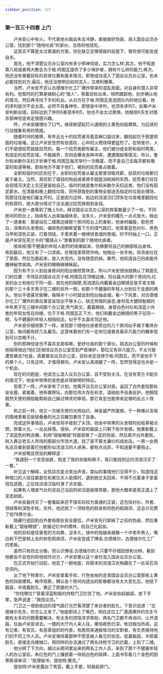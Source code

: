 ```yaml
---
sidebar_position: 122
---
```

### 第一百三十四章 上门  


　　卢米安心中有火，不代表他头脑会失去冷静，直接做好伪装，进入国会议员办公室，找到那个“随地吐痰”的家伙，当场将他烧死。  
　　这其实不算是太过离谱的方案，但在缺乏足够情报的前提下，冒险很可能变成自杀。  
　　首先，他不清楚议员办公室内有多少邪神信徒，实力怎么样;其次，他不知道第八局或者两大教会为于格.阿图瓦提供了多少保护者，拥有什么样的能力;再次，他还没有掌握目标的具体位置和基本情况，即使成功混入了国会议员办公室，也未必能找到对方;最后，他还没想明白如何混入，又顺利撤离。  
　　当然，卢米安不否认古德维尔化工厂爆炸带来的混乱局面，对自身的潜入非常有利。他暂时的打算是做耐心的“猎人”，等着目标出来，悄然跟踪他，初步确认他的情况，然后再寻找下手的机会。从对方在于格.阿图瓦竞选团队内的地位看，他的序列层次不会太高，必然不具备神性，即使是中序列，也顶多序列7。如果卢米安判断出错，目标达到了序列6甚至序列5，他也不会太过畏惧，他相信K先生对猎杀邪神信徒肯定很感兴趣。  
　　呼，卢米安缓慢吐了口气，继续眺望起灯火通明的土黄色四层建筑，为后续的行动搜集有用的情报。  
　　随着时间的推移，有年近五十的拾荒者背着亚麻口袋过来，翻找起位于房屋侧面的垃圾堆。这让卢米安忽然有些感叹，心中的火燃烧得更猛烈了。在特里尔，人们不是想拾荒就能拾荒的，每一个拾荒者都有雇主，他们被分成全职和临时两类，有固定的拾荒区域，不能越界，否则会爆发各种冲突，遭遇围殴等情况，所以，鲁尔和米歇尔夫妇才祈祷于格.阿图瓦每天举行一次晚宴，而不是自己去每天都有晚宴的街道等候，那些地方不属于他们，被别的拾荒者占据着。  
　　全职和临时的区别在于，全职的拾荒者从雇主那里领取月薪，拾获的垃圾都归属于雇主。当然，真捡到了值钱的物品或者顺手就能消耗掉的东西，拾荒者们往往会视情况决定上交还是留给自己。临时的就是鲁尔和米歇尔夫妇这类，他们没有固定薪水，在清晨和晚上翻找垃圾，将所获取到的事物全部送去指定的垃圾处理场，而那往往是他们雇主开的。正是因为这样，街边的流浪汉们顶多在垃圾堆里翻找吃的和穿的，绝大部分情况下没法通过拾荒换取到金钱。  
　　卢米安一直等到了晚上9点，拜访国会议员办公室的宾客数量少了一些，不同房间的阳台上，陆续有人出来抽烟休息。没多久，卢米安的瞳孔一点点放大，映出了一道身影：那是站在二楼靠边缘那个房间阳台上的身影，他身材偏瘦，脸色苍白，深黄的头发卷起，偏棕色的眼眸望着下方的煤气路灯。他穿着蓝色衬衫、黑色马甲和深色正装，打着领结，手里夹着一根缭绕青烟的卷烟，时不时抽上一口，正是卢米安在芙兰卡的“魔镜占卜”里看到的那个随地吐痰者。  
　　咳咳咳!那不健康的年轻人剧烈的咳嗽起来，仿佛要将自己的肺部咳出身体。咳到最后，他又有了一口浓痰，在喉咙里荷荷作响。他掏出一张手帕，将浓痰吐在了里面，然后包裹起来，放入衣兜内，没有随意扔掉。果然，他知道自己的痰能传播神秘学疾病。卢米安的眼睛微微眯起。  
　　因为有不少人到自身房间的阳台做短暂休息，所以卢米安很快就确认了熟面孔们的位置：市场区的国会议员于格.阿图瓦在顶楼边缘，阳台最大的那个房间内;红发的女士和他位于同一层，就在他的隔壁;竞选团队内戴着金边眼镜总是手拿文稿的那个三十多岁男子在二楼的另外一侧，和那个不健康的年轻人分别位于走廊的两头。他似乎很喜欢偷懒，每隔半个小时就会到阳台抽会烟，看一下风景，对古德维尔化工厂爆炸的善后事宜呈现出不够关心，缺乏热情的姿态;身材高大健硕魁梧的中年男子在三楼中间那个办公室;秀气斯文，戴着眼镜，身穿白色衬衫和深蓝小外套的年轻女性在四楼，位于于格.阿图瓦正下方，他们和戴金边眼镜的男子在同一侧，与不健康的年轻人相隔较远，似乎不太喜欢邻近他。  
　　卢米安仔细观察了一阵，发现那个随地吐痰者旁边的几个房间似乎属于集体办公室，每间都有好几名雇员。这意味着他们有一定地位或者具备非凡能力的概率低到可以忽略不计。  
　　别的邪神信徒也不喜欢总是咳嗽、爱好吐痰的那个家伙，挑选办公室的时候和他隔得很远?他们还相信议员办公室受到严密保护，那位又有非凡能力，不太可能遭受袭击?也是，真要袭击议员办公室，目标肯定选择于格.阿图瓦，而不是他手下的某个人，只有这样，才值得冒险。卢米安认真琢磨了一阵，忽然觉得这也许是一个机会。  
　　现在的问题是，他该怎么混入议员办公室，且不受到关注。在没有芙兰卡配合的情况下，他金中带黑的发色是非常鲜明的特征。  
　　思索了一阵，卢米安有了计划。他离开议员办公室对面，返回了白外套街那处安全屋。紧接着，他布置祭坛，向那位伟大存在祈求，请祂给予自身庇护。他相信既然天使的拥抱能帮助自己躲过神灵的审视，那它肯定也能带来足够的反占卜效果。  
　　和之前一样，他又一次被天使的光辉灿烂、神圣威严所震撼，于一种难以言喻的情绪里看见层层叠叠的光之羽翼包裹住了自身。  
　　完成这件事情后，卢米安将手按到了头顶。他金中带黑的头发顿时如枯草被点燃，带着火光，一丛丛掉落。很快，卢米安的脑袋上只剩下些许发根。他重新戴上了深蓝色的鸭舌帽，利用“窥秘眼镜”将面容做了一定的伪装，然后离开白外套街，转入靠近老实人市场的那部分市场大道，找了家不算太廉价的成衣店。一男一女两名店员看到穿着打扮都形似流浪汉的人进来，都有点诧异，不知道要不要阻止。  
　　卢米安略显慌张的解释道：  
　　“我遇到一个变态劫匪，抢走了我的衣服和裤子，我只能找附近的流浪汉买了一套。”  
　　听见这个解释，女性店员差点笑出声音。类似的事情他们见得不少，知道找这种借口的人往往都是在和某位夫人偷情时，遇到她丈夫回来，不得不光着身子拿着钱包逃跑，之后找流浪汉临时凑了点衣服。  
　　如果有人理直气壮的说自己当前的状况是偷情导致，那他大概率是真正遇上了变态劫匪。  
　　卢米安最终买了一套看起来还不错实际较为普通的正装，这包括衬衫、外套、领结等和深色手杖。另外，他还挑了一顶棕色的假发和同色的假胡须，这总计花费了他78费尔金。  
　　隐藏行迹回到白外套街那处安全屋后，卢米安先行卸掉了之前的伪装，然后重新戴上“窥秘眼镜”，依循记忆中的模样，给自己化起妆。  
　　他的目标是往衰老的方向靠，没多久，镜中的他越来越像一个中老年男人，嘴边和下巴是粘上去的棕色假胡须，卢米安变成了博诺.古德维尔，古德维尔化工厂的老板。  
　　虽然只有四五分像，但认识博诺.古德维尔的人只要不仔细回想和分辨，看到他都会不自觉的将他视作对方，卢米安要以这个身份混入国会议员办公室。  
　　在正式开始行动前，他去了一趟地底，将原本的流浪汉衣物藏在了一处采石场空洞内。  
　　出了地下特里尔，卢米安拿着手杖，行色匆匆的走至国会议员办公室那栋土黄色的四层建筑。略作观察，确认各个房间内透出的影像都没有太大变化后，他低下脑袋，半捂着脸孔，靠近了房屋的大门。  
　　“你找哪位?”穿着深蓝制服的持枪门卫拦住了他。卢米安抬起脑袋，放下手掌，急声说道：“我找议员。”  
　　门卫之一借助街边的煤气路灯光芒看清楚了来访者的脸孔，下意识说道：“古德维尔先生，你怎么又来了。”他旋即闭上了嘴巴，明白这位工厂遭遇爆炸的先生今晚有太多的问题需要解决，有太多的烦恼寻求帮助，两名门卫都不再询问，让开道路，任由卢米安进去。一楼的大厅内人来人往，哪怕夜色已深，依旧相当热闹，这有记者，有官员，有慈善组织的代表，有医院来通报情况的文职者，有负责接待他们的不同工作人员。卢米安保持着那种不愿意被人看见的状态，低着脑袋，半捂着脸孔，直接走向楼梯口，用同样的办法通过了两名持枪守卫的拦截，上到了二楼。  
　　他分辨了下方向，越过从房间里出来的两名工作人员，来到了那个不健康年轻人的办公室前。朱红色的门上镶嵌着一块铝白色的铭牌，上面书写着几个金色的因蒂斯语单词：“助理秘书，提伯特.雅克。”  
　　提伯特!卢米安露出了笑容，戴上手套，轻敲起房门。  
